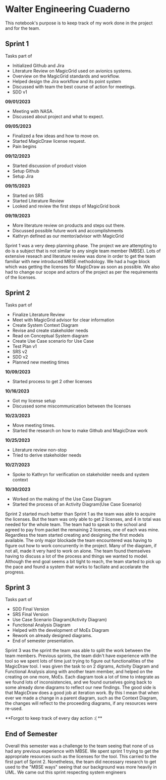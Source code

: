 # Walter Engineering Cuaderno

This notebook's purpose is to keep track of my work done in the project and for the team.

## Sprint 1

Tasks part of
* Initialized Github and Jira
* Literature Review on MagicGrid used on avionics systems.
* Overview on the MagicGrid standards and workflow. 
* Helped design the Jira workflow and its point system
* Discussed with team the best course of action for meetings.
* SDD v1 

**09/01/2023**
* Meeting with NASA.
* Discussed about project and what to expect. 

**09/05/2023**
* Finalized a few ideas and how to move on. 
* Started MagicDraw license request. 
* Pain begins

**09/12/2023**
* Started discussion of product vision 
* Setup Github 
* Setup Jira

**09/15/2023**
* Started on SRS
* Started Literature Review
* Looked and review the first steps of MagicGrid book

**09/19/2023**
* More literature review on products and steps out there.
* Discussed possible future work and accomplishments
* Kathryn defined as our mentor/advisor with MagicGrid



Sprint 1 was a very deep planning phase. The project we are attempting to do 
is a subject that is not similar to any single team member (MBSE). Lots
of extensive reseach and literature review was done in order to get the team
familiar with new introduced MBSE methodology. We had a huge block which was 
getting the licenses for MagicDraw as soon as possible. We also had to 
change our scope and actors of the project as per the requirements of 
the licenses.


## Sprint 2

Tasks part of 

* Finalize Literature Review
* Meet with MagicGrid advisor for clear information
* Create System Context Diagram
* Revise and create stakeholder needs
* Read on Conceptual System diagram
* Create Use Case scenario for Use Case
* Test Plan v1 
* SRS v2
* SDD v2
* Planned new meeting times

**10/09/2023**
* Started process to get 2 other licenses

**10/16/2023**
* Got my license setup
* Discussed some miscommunication between the licenses

**10/23/2023**
* Move meeting times. 
* Started the research on how to make Github and MagicDraw work

**10/25/2023**
* Literature review non-stop 
* Tried to derive stakeholder needs

**10/27/2023**
* Spoke to Kathryn for verification on stakeholder needs and system context

**10/30/2023**
* Worked on the making of the Use Case Diagram
* Started the process of an Activity Diagram(Use Case Scenario)



Sprint 2 started much better than Sprint 1 as the team was able to acquire 
the licenses. But the team was only able to get 2 licenses, and 4 in total 
was needed for the whole team. The team had to speak to the school and agreed
to pay from packet the remaining 2 licenses, one of each was mine. Regardless
the team started creating and designing the first models available. The only 
major blockade the team encountered was having to figure out how to work concurrently
in the project. Many of the diagram, if not all, made it very hard to work on 
alone. The team found themselves having to discuss a lot of the process and things
we wanted to model. Although the end goal seems a bit tight to reach, the 
team started to pick up the pace and found a system that works to faciliate
and accelarate the progress. 



## Sprint 3

Tasks part of

* SDD Final Version
* SRS Final Version
* Use Case Scenario Diagram(Activity Diagram)
* Functional Analysis Diagram
* Helped with the development of MoEs Diagram 
* Rework on already designed diagrams.
* End of semester presentation. 

Sprint 3 was the sprint the team was able to split the work between the team members.
Previous sprints, the team didn't have experience with the tool so we spent 
lots of time just trying to figure out functionalities of the MagicDraw tool. 
I was given the task to on 2 digrams, Activity Diagram and Functional Analysis
along with another team member, and helped on the creating on one more, MoEs. 
Each diagram took a lot of time to integrate as we found lots of inconsistencies,
and we found ourselves going back to some already done diagrams to reflect our 
new findings. The good side is that MagicDraw does a good job at iteration work.
By this I mean that when ever we made a change in a parent diagram, such as the 
Context Diagram, the changes will reflect to the proceeding diagrams, if any 
resources were re-used. 

**Forgot to keep track of every day action :( **

## End of Semester

Overall this semester was a challenge to the team seeing that none of us
had any previous experience with MBSE. We spent sprint 1 trying to get the 
appropriate resources such as the licenses for the tool. This carried to the 
first part of Sprint 2. Nonetheless, the team did necessary research 
to get used to the "MBSE ways" seeing that our background was more heavily
in UML. We came out this sprint respecting system engineers 
